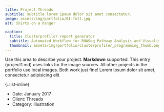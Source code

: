 ```yaml
---
title: Project Threads
subtitle: subtitle lorem ipsum dolor sit amet consectetur.
image: assets/img/portfolio/01-full.jpg
alt: Shirts on a hanger

caption:
  title: Clusterprofiler report generator
  subtitle: Automated Workflow for RNASeq Pathway Analysis and Visualisation 
  thumbnail: assets/img/portfolio/clusterprofiler_programming_thumb.png
---
```

Use this area to describe your project. **Markdown** supported. This entry (project1.md) uses links for the image sources. All other projects in the portfolio use local images. Both work just fine! Lorem ipsum dolor sit amet, consectetur adipisicing elit. 

{:.list-inline}
- Date: January 2017
- Client: Threads
- Category: Illustration